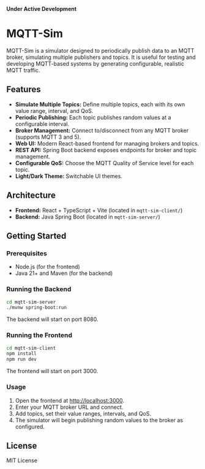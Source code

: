 **Under Active Development**

# MQTT-Sim

MQTT-Sim is a simulator designed to periodically publish data to an MQTT broker, simulating multiple publishers and topics. It is useful for testing and developing MQTT-based systems by generating configurable, realistic MQTT traffic.

## Features

- **Simulate Multiple Topics:** Define multiple topics, each with its own value range, interval, and QoS.
- **Periodic Publishing:** Each topic publishes random values at a configurable interval.
- **Broker Management:** Connect to/disconnect from any MQTT broker (supports MQTT 3 and 5).
- **Web UI:** Modern React-based frontend for managing brokers and topics.
- **REST API:** Spring Boot backend exposes endpoints for broker and topic management.
- **Configurable QoS:** Choose the MQTT Quality of Service level for each topic.
- **Light/Dark Theme:** Switchable UI themes.

## Architecture

- **Frontend:** React + TypeScript + Vite (located in `mqtt-sim-client/`)
- **Backend:** Java Spring Boot (located in `mqtt-sim-server/`)

## Getting Started

### Prerequisites

- Node.js (for the frontend)
- Java 21+ and Maven (for the backend)

### Running the Backend

```sh
cd mqtt-sim-server
./mvnw spring-boot:run
```

The backend will start on port 8080.

### Running the Frontend

```sh
cd mqtt-sim-client
npm install
npm run dev
```

The frontend will start on port 3000.

### Usage

1. Open the frontend at [http://localhost:3000](http://localhost:3000).
2. Enter your MQTT broker URL and connect.
3. Add topics, set their value ranges, intervals, and QoS.
4. The simulator will begin publishing random values to the broker as configured.

## License

MIT License

